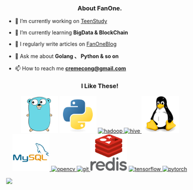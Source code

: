 <h3 align="center">About FanOne.</h3>

- 🔭 I’m currently working on [TeenStudy](https://github.com/CocaineCong/TeenStudy)

- 🌱 I’m currently learning **BigData & BlockChain**

- 📝 I regularly write articles on [FanOneBlog](https://blog.csdn.net/weixin_45304503?spm=1001.2014.3001.5343)

- 💬 Ask me about **Golang 、 Python & so on**

- 📫 How to reach me **cremecong@gmail.com**

<h3 align="center" >I Like These! </h3></p>
<p align="center"> <img src="https://raw.githubusercontent.com/devicons/devicon/master/icons/go/go-original.svg" alt="go" width="100" height="100"/> <img src="https://raw.githubusercontent.com/devicons/devicon/master/icons/python/python-original.svg" alt="python" width="100" height="100"/> <a href="https://golang.org" target="_blank"> </a> <a href="https://hadoop.apache.org/" target="_blank"> <img src="https://www.vectorlogo.zone/logos/apache_hadoop/apache_hadoop-icon.svg" alt="hadoop" width="100" height="100"/> </a> <a href="https://hive.apache.org/" target="_blank"> <img src="https://www.vectorlogo.zone/logos/apache_hive/apache_hive-icon.svg" alt="hive" width="100" height="100"/> </a>  <a href="https://www.linux.org/" target="_blank"> <img src="https://raw.githubusercontent.com/devicons/devicon/master/icons/linux/linux-original.svg" alt="linux" width="100" height="100"/> </a> <a href="https://www.mysql.com/" target="_blank"> <img src="https://raw.githubusercontent.com/devicons/devicon/master/icons/mysql/mysql-original-wordmark.svg" alt="mysql" width="100" height="100"/> </a>  <a href="https://opencv.org/" target="_blank"> <img src="https://www.vectorlogo.zone/logos/opencv/opencv-icon.svg" alt="opencv" width="100" height="100"/> </a> <a href="https://www.python.org" target="_blank">  </a> <a href="https://redis.io" target="_blank"><a href="https://git-scm.com/" target="_blank"> <img src="https://www.vectorlogo.zone/logos/git-scm/git-scm-icon.svg" alt="git" width="100" height="100"/> </a>  <img src="https://raw.githubusercontent.com/devicons/devicon/master/icons/redis/redis-original-wordmark.svg" alt="redis" width="100" height="100"/> </a> <a href="https://www.tensorflow.org" target="_blank"> <img src="https://www.vectorlogo.zone/logos/tensorflow/tensorflow-icon.svg" alt="tensorflow" width="100" height="100"/> </a> <a href="https://pytorch.org/" target="_blank"> <img src="https://www.vectorlogo.zone/logos/pytorch/pytorch-icon.svg" alt="pytorch" width="100" height="100"/> </a> </p>
<p>
  <img align= "center" width="auto" height="400" src= "https://github-readme-stats.vercel.app/api?username=CocaineCong&theme=nightowl&show_icons=true">
</p>
